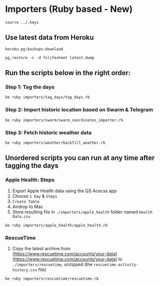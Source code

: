 # Importers (Ruby based - New)

```
source ../.keys
```

## Use latest data from Heroku

```
heroku pg:backups:download
```

```
pg_restore -c -d fxlifesheet latest.dump
```


## Run the scripts below in the right order:

### Step 1: Tag the days

```
be ruby importers/tag_days/tag_days.rb
```

### Step 2: Import historic location based on Swarm & Telegram

```
be ruby importers/swarm/swarm_coordinates_importer.rb
```

### Step 3: Fetch historic weather data

```
be ruby importers/weather/backfill_weather.rb
```

## Unordered scripts you can run at any time after tagging the days

### Apple Health: Steps

1. Export Apple Health data using the QS Acecss app
1. Choose `1 Day` & `Steps`
1. `Create Table`
1. Airdrop to Mac
1. Store resulting file in `./importers/apple_health` folder named `Health Data.csv`

```
be ruby importers/apple_health/apple_health.rb
```

### RescueTime

1. Copy the latest archive from [https://www.rescuetime.com/accounts/your-data](https://www.rescuetime.com/accounts/your-data) to `./importers/rescuetime`, unzipped (the `rescuetime-activity-history.csv` file)

```
be ruby importers/rescuetime/rescuetime.rb
```
